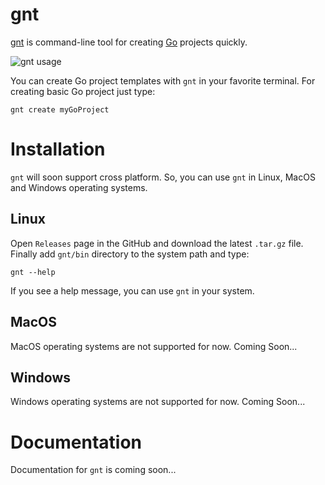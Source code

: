 # gnt
[gnt](https://github.com/lnxwizard/gnt) is command-line tool for creating [Go](https://github.com/golang/go) projects quickly.

![gnt usage](https://github.com/lnxwizard/gnt/assets/91411319/71a02f78-1d9e-4893-8345-684d08768ef1)

You can create Go project templates with `gnt` in your favorite terminal. For creating basic Go project just type:
```shell
gnt create myGoProject
```

# Installation
`gnt` will soon support cross platform. So, you can use `gnt` in Linux, MacOS and Windows operating systems.

## Linux
Open `Releases` page in the GitHub and download the latest `.tar.gz` file. Finally add `gnt/bin` directory to the system path and type:
```shell
gnt --help
```
If you see a help message, you can use `gnt` in your system.

## MacOS
MacOS operating systems are not supported for now. Coming Soon...

## Windows
Windows operating systems are not supported for now. Coming Soon...

# Documentation
Documentation for `gnt` is coming soon...
